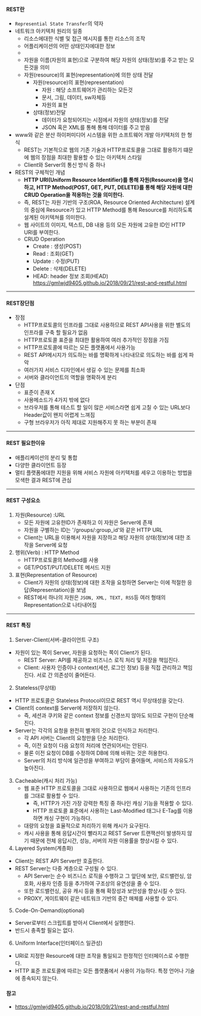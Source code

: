 ﻿#### REST란
- ```Represential State Transfer```의 약자
- 네트워크 아키텍처 원리의 일종
	- 리소스에대한 식별 및 접근 메시지를 통한 리소스의 조작
	- 어플리케이션의 어떤 상태인지에대한 정보
	- 
	- 자원을 이름(자원의 표현)으로 구분하여 해당 자원의 상태(정보)를 주고 받는 모든것을 의미
	- 자원(resource)의 표현(representation)에 의한 상태 전달
		- 자원(resource)의 표현(representation)
			- 자원 : 해당 소프트웨어가 관리하는 모든것
			- 문서, 그림, 데이터, sw자체등
			- 자원의 표현
		- 상태(정보)전달
			- 데이터가 요청되어지는 시점에서 자원의 상태(정보)를 전달
			- JSON 혹은 XML를 통해 통해 데이터를 주고 받음
- www와 같은 분산 하이퍼미디어 시스템을 위한 소프트웨어 개발 아키텍처의 한 형식
	- REST는 기본적으로 웹의 기존 기술과 HTTP프로토콜을 그대로 활용하기 떄문에 웹의 장점을 최대한 활용할 수 있는 아키텍처 스타일
	- Client와 Server의 통신 방식 중 하나
- REST의 구체적인 개념
	- **HTTP URI(Uniform Resource Identifier)를 통해 자원(Resource)을 명시하고, HTTP Method(POST, GET, PUT, DELETE)를 통해 해당 자원에 대한 CRUD Operation을 적용하는 것을 의미한다.**
	- 즉, REST는 자원 기반의 구조(ROA, Resource Oriented Architecture) 설계의 중심에 Resource가 있고 HTTP Method를 통해 Resource를 처리하도록 설계된 아키텍쳐를 의미한다.
	- 웹 사이트의 이미지, 텍스트, DB 내용 등의 모든 자원에 고유한 ID인 HTTP URI를 부여한다.
	- CRUD Operation
		- Create : 생성(POST)
		- Read : 조회(GET)
		- Update : 수정(PUT)
		- Delete : 삭제(DELETE)
		- HEAD: header 정보 조회(HEAD)
https://gmlwjd9405.github.io/2018/09/21/rest-and-restful.html
---
#### REST장단점
- 장점
	- HTTP프로토콜의 인프라를 그대로 사용하므로 REST API사용을 위한 별도의 인프라를 구축 할 필요가 없음
	- HTTP프로토콜 표준을 최대한 활용하여 여러 추가적인 장점을 가짐
	- HTTP프로토콜에 따르는 모든 플랫폼에서 사용가능
	- REST API메시지가 의도하는 바를 명확하게 나타내므로 의도하는 바를 쉽게 파악
	- 여러가지 서비스 디자인에서 생길 수 있는 문제를 최소화
	- 서버와 클라이언트의 역할을 명확하게 분리
- 단점
	- 표준이 존재 X
	- 사용메소드가 4가지 밖에 없다
	- 브라우저를 통해 테스트 할 일이 많은 서비스라면 쉽게 고칠 수 있는 URL보다 Header값이 왠지 어렵게 느껴짐
	- 구형 브라우저가 아직 제대로 지원해주지 못 하는 부분이 존재
---
#### REST 필요한이유
- 애플리케이션의 분리 및 통합
- 다양한 클라이언트 등장
- 멀티 플랫폼에대한 지원을 위해 서비스 자원에 아키텍처를 세우고 이용하는 방법을 모색한 결과 REST에 관심
---
#### REST 구성요소
1. 자원(Resource) :URL
	- 모든 자원에 고유한ID가 존재하고 이 자원은 Server에 존재
	- 자원을 구별하는 ID는 '/groups/:group_id'와 같은 HTTP URL
	- Client는 URL을 이용해서 자원을 지장하고 해당 자원의 상태(정보)에 대한 조작을 Server에 요청
2. 행위(Verb) : HTTP Method
	- HTTP프로토콜의 Method를 사용
	- GET/POST/PUT/DELETE 메서드 지원
3. 표현(Representation of Resource)
	- Client가 자원의 상태(정보)에 대한 조작을 요청하면 Server는 이에 적절한 응답(Representation)을 보냄
	- REST에서 하나의 자원은 ```JSON, XML, TEXT, RSS```등 여러 형태의 Representation으로 나타내어짐
---
#### REST 특징
1. Server-Client(서버-클라이언트 구조)
- 자원이 있는 쪽이 Server, 자원을 요청하는 쪽이 Client가 된다.
	- REST Server: API를 제공하고 비즈니스 로직 처리 및 저장을 책임진다.
	- Client: 사용자 인증이나 context(세션, 로그인 정보) 등을 직접 관리하고 책임진다.
	서로 간 의존성이 줄어든다.
2. Stateless(무상태)
- HTTP 프로토콜은 Stateless Protocol이므로 REST 역시 무상태성을 갖는다.
- Client의 context를 Server에 저장하지 않는다.
	- 즉, 세션과 쿠키와 같은 context 정보를 신경쓰지 않아도 되므로 구현이 단순해진다.
- Server는 각각의 요청을 완전히 별개의 것으로 인식하고 처리한다.
	- 각 API 서버는 Client의 요청만을 단순 처리한다.
	- 즉, 이전 요청이 다음 요청의 처리에 연관되어서는 안된다.
	- 물론 이전 요청이 DB를 수정하여 DB에 의해 바뀌는 것은 허용한다.
	- Server의 처리 방식에 일관성을 부여하고 부담이 줄어들며, 서비스의 자유도가 높아진다.
3. Cacheable(캐시 처리 가능)
	- 웹 표준 HTTP 프로토콜을 그대로 사용하므로 웹에서 사용하는 기존의 인프라를 그대로 활용할 수 있다.
		- 즉, HTTP가 가진 가장 강력한 특징 중 하나인 캐싱 기능을 적용할 수 있다.
		- HTTP 프로토콜 표준에서 사용하는 Last-Modified 태그나 E-Tag를 이용하면 캐싱 구현이 가능하다.
	- 대량의 요청을 효율적으로 처리하기 위해 캐시가 요구된다.
	- 캐시 사용을 통해 응답시간이 빨라지고 REST Server 트랜잭션이 발생하지 않기 때문에 전체 응답시간, 성능, 서버의 자원 이용률을 향상시킬 수 있다.
4. Layered System(계층화)
- Client는 REST API Server만 호출한다.
- REST Server는 다중 계층으로 구성될 수 있다.
	- API Server는 순수 비즈니스 로직을 수행하고 그 앞단에 보안, 로드밸런싱, 암호화, 사용자 인증 등을 추가하여 구조상의 유연성을 줄 수 있다.
	- 또한 로드밸런싱, 공유 캐시 등을 통해 확장성과 보안성을 향상시킬 수 있다.
	- PROXY, 게이트웨이 같은 네트워크 기반의 중간 매체를 사용할 수 있다.
5. Code-On-Demand(optional)
- Server로부터 스크립트를 받아서 Client에서 실행한다.
- 반드시 충족할 필요는 없다.
6. Uniform Interface(인터페이스 일관성)
- URI로 지정한 Resource에 대한 조작을 통일되고 한정적인 인터페이스로 수행한다.
- HTTP 표준 프로토콜에 따르는 모든 플랫폼에서 사용이 가능하다.
특정 언어나 기술에 종속되지 않는다.
#### 참고
- https://gmlwjd9405.github.io/2018/09/21/rest-and-restful.html
